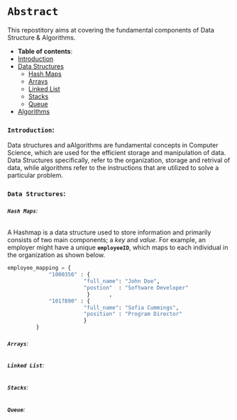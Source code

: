 
# **`Abstract`**

This repostitory aims at covering the fundamental components of Data Structure & Algorithms.

-  **Table of contents**:
  - [Introduction](#introduction)
  - [Data Structures](#data-structures)
    - [Hash Maps](#hash-maps)
    - [ Arrays](#arrays)
    - [Linked List](#linked-list)
    - [ Stacks](#stacks)
    - [ Queue](#queue)
  - [Algorithms](#algorithms)
  



### **`Introduction`**: 

Data structures and aAlgorithms are fundamental concepts in Computer Science, which are used for the efficient storage and manipulation of data.
Data Structures specifically, refer to the organization, storage and retrival of data, while algorithms refer to the instructions that are utilized to solve a particular problem.





### **`Data Structures`**:


###### **`Hash Maps`**:


A Hashmap is a data structure used to store information and primarily consists of two main components; a *key* and *value*. For example, an employer might have a unique **`employeeID`**, which maps to each individual in the organization as shown below.

```python
employee_mapping = {
             "1000356" : {
                        "full_name": "John Doe",
                        "postion"  : "Software Developer"
                         }      ,
             "1017890" : {
                        "full_name": "Sofia Cummings",
                        "position" : "Program Director"
                        }   
         }
```
###### **`Arrays`**:
###### **`Linked List`**:
###### **`Stacks`**:
###### **`Queue`**:




